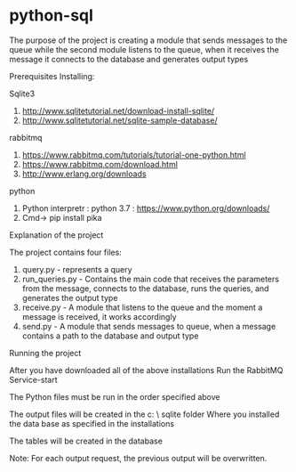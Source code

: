 # python-sql
The purpose of the project is creating a module that sends messages to the queue while the second module listens to the queue, when it receives the message it connects to the database and generates output types

Prerequisites
Installing:

Sqlite3

1.	http://www.sqlitetutorial.net/download-install-sqlite/
2.	http://www.sqlitetutorial.net/sqlite-sample-database/

rabbitmq

1.	https://www.rabbitmq.com/tutorials/tutorial-one-python.html
2.	https://www.rabbitmq.com/download.html
3.	http://www.erlang.org/downloads

python

1.	Python interpretr : python 3.7 : https://www.python.org/downloads/
2.	Cmd-> pip install pika

Explanation of the project

The project contains four files:
1. query.py - represents a query
2. run_queries.py - Contains the main code that receives the parameters from the message, connects to the database, runs the queries, and generates the output type
3. receive.py - A module that listens to the queue and the moment a message is received, it works accordingly
4. send.py - A module that sends messages to queue, when a message contains a path to the database and output type

Running the project

After you have downloaded all of the above installations
Run the RabbitMQ Service-start

The Python files must be run in the order specified above

The output files will be created in the c: \ sqlite folder
Where you installed the data base as specified in the installations

The tables will be created in the database

Note: For each output request, the previous output will be overwritten.


